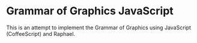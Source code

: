 Grammar of Graphics JavaScript
==============================

This is an attempt to implement the Grammar of Graphics using JavaScript (CoffeeScript) and Raphael.

